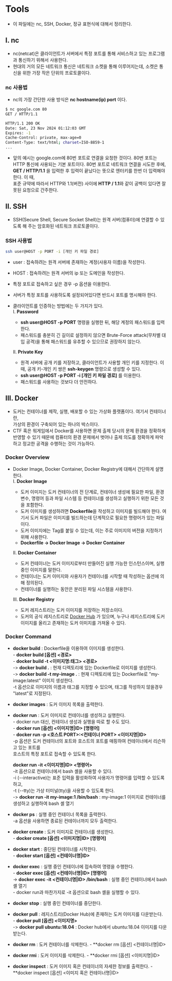# **Tools**
- 이 파일에는 nc, SSH, Docker, 정규 표현식에 대해서 정리한다.

## **I. nc**
- nc(netcat)은 클라이언트가 서버에서 특정 포트를 통해 서비스하고 있는 프로그램과
통신하기 위해서 사용한다.
- 현대의 거의 모든 네트워크 통신은 네트워크 소켓을 통해 이루어지는데, 소켓은
통신을 위한 가장 작은 단위의 프로토콜이다.

### **nc 사용법**
- nc의 가장 간단한 사용 방식은 **nc hostname(ip) port** 이다.

```bash
$ nc google.com 80
GET / HTTP/1.1

HTTP/1.1 200 OK
Date: Sat, 23 Nov 2024 01:12:03 GMT
Expires: -1
Cache-Control: private, max-age=0
Content-Type: text/html; charset=ISO-8859-1
...
```

- 앞의 예시는 google.com에 80번 포트로 연결을 요청한 것이다.
80번 포트는 HTTP 통신에 사용되는 기본 포트이다.
80번 포트로 네트워크 연결을 시도한 후에, **GET / HTTP/1.1** 을 입력한
후 입력이 끝났다는 뜻으로 엔터키를 한번 더 입력해야 한다. 이 때,  
표준 규약에 따라서 HTTP와 1.1(버전) 사이에 **HTTP / 1.1**와 같이 공백이 있다면
잘못된 요청으로 간주한다.  

## **II. SSH**
- SSH(Secure Shell, Secure Socket Shell)는 원격 서버(컴퓨터)에 연결할 수 있도록 해 주는
암호화된 네트워크 프로토콜이다.

### **SSH 사용법**

```bash
ssh user@HOST -p PORT -i [개인 키 파일 경로]
```

- user : 접속하려는 원격 서버에 존재하는 계정(사용자 이름)을 작성한다.
- HOST : 접속하려는 원격 서버의 ip 또는 도메인을 작성한다.
- 특정 포트로 접속하고 싶은 경우 -p 옵션을 이용한다.
- 서버가 특정 포트를 사용하도록 설정되어있다면 반드시 포트를 명시해야 한다.  
- 클라이언트를 인증하는 방법에는 두 가지가 있다.  
  I. **Password**
  - **ssh user@HOST -p PORT** 명령을 실행한 뒤, 해당 계정의 패스워드를 입력한다.
  - 패스워드를 충분히 긴 길이로 설정하지 않으면 Brute-Force attack(무차별 대입 공격)을 통해
  패스워드를 유추할 수 있으므로 권장하지 않는다.

  II. **Private Key**
  - 원격 서버에 공개 키를 저장하고, 클라이언트가 사용할 개인 키를 지정한다. 이 때,
  공개 키-개인 키 쌍은 **ssh-keygen** 명령으로 생성할 수 있다.
  - **ssh user@HOST -p PORT -i [개인 키 파일 경로]** 를 이용한다.
  - 패스워드를 사용하는 것보다 더 안전하다.

## **III. Docker**
- 도커는 컨테이너를 제작, 실행, 배포할 수 있는 가상화 플랫폼이다. 여기서 컨테이너란,  
가상의 환경이 구축되어 있는 하나의 박스이다.
- CTF 혹은 워게임에서 Docker를 사용하면 문제 출제 당시의 문제 환경을 정확하게 반영할 수 있기 때문에
컴퓨터의 환경 문제에서 벗어나 출제 의도를 정확하게 파악하고 정교한 공격을 수행하는 것이 가능하다.  

### **Docker Overview**
- Docker Image, Docker Container, Docker Registry에 대해서 간단하게 설명한다.   
  I. **Docker Image**
  - 도커 이미지는 도커 컨테이너의 전 단계로, 컨테이너 생성에 필요한 파일, 환경 변수, 명령어 등과 파일 시스템 등
  컨테이너를 생성하고 실행하기 위한 모든 것을 포함한다.
  - 도커 이미지를 생성하려면 **Dockerfile**을 작성하고 이미지를 빌드해야 한다. 여기서 도커 파일은
  이미지를 빌드하는데 단계적으로 필요한 명령어가 있는 파일이다.
  - 도커 이미지에는 Tag를 붙일 수 있는데, 이는 주로 이미지의 버전을 지정하기 위해 사용한다.
  - **Dockerfile -> Docker Image -> Docker Container**

  II. **Docker Container**
  - 도커 컨테이너는 도커 이미지로부터 만들어진 실행 가능한 인스턴스이며, 실행 중인 이미지를 말한다.
  - 컨테이너는 도커 이미지와 사용자가 컨테이너를 시작할 때 작성하는 옵션에 의해 정의된다.
  - 컨테이너를 실행하는 동안은 분리된 파일 시스템을 사용한다.  

  III. **Docker Registry**
  - 도커 레지스트리는 도커 이미지를 저장하는 저장소이다.
  - 도커의 공식 레지스트리로 [Docker Hub](https://hub.docker.com/) 가 있으며, 누구나 레지스트리에
  도커 이미지를 올리고 존재하는 도커 이미지를 가져올 수 있다.

### **Docker Command**
- **docker build** : Dockerfile을 이용하여 이미지를 생성한다.  
  \- **docker build [옵션] <경로>**  
  \- **docker build -t <이미지명:태그> <경로>**  
  -> **docker build .** : 현재 디렉토리에 있는 Dockerfile로 이미지를 생성한다.  
  -> **docker build -t my-image .** : 현재 디렉토리에 있는 Dockerfile로 "my-image:latest" 이미지 생성한다.   
  \-t 옵션으로 이미지의 이름과 태그를 지정할 수 있으며, 태그를 작성하지 않을경우 "latest"로 지정된다.
 
- **docker images** : 도커 이미지 목록을 출력한다.

- **docker run** : 도커 이미지로 컨테이너를 생성하고 실행한다.  
  \- docker run 대신, 컨테이너 생성과 실행을 따로 할 수도 있다.  
  \- **docker run [옵션] <이미지명|ID> [명령어]**  
  \- **docker run -p <호스트 PORT>:<컨테이너 PORT> <이미지명|ID>**  
  \-p 옵션은 도커 컨테이너의 포트와 호스트의 포트를 매핑하여 컨테이너에서 리슨하고 있는 포트를  
  호스트의 특정 포트로 접속할 수 있도록 한다.

  **docker run -it <이미지명|ID> <명령어>**  
  \-it 옵션으로 컨테이너에서 bash 셸을 사용할 수 있다.  
  \-i (--interactive)는 표준 입력을 활성화하여 사용자가 명령어를 입력할 수 있도록 하고,  
  \-t (--tty)는 가상 터미널(tty)을 사용할 수 있도록 한다.  
  -> **docker run -it my-image:1 /bin/bash** : my-image:1 이미지로 컨테이너를 생성하고 실행하여 bash 셸 열기  

- **docker ps** : 실행 중인 컨테이너 목록을 출력한다.  
  \-a 옵션을 사용하면 종료된 컨테이너까지 모두 출력한다.

- **docker create** : 도커 이미지로 컨테이너를 생성한다.  
  \- **docker create [옵션] <이미지명|ID> [명령어]**

- **docker start** : 중단된 컨테이너를 시작한다.  
  \- **docker start [옵션] <컨테이너명|ID>**

- **docker exec** : 실행 중인 컨테이너에 접속하여 명령을 수행한다.  
  \- **docker exec [옵션] <컨테이너명|ID> [명령어]**   
  -> **docker exec -it <컨테이너명|ID> /bin/bash** : 실행 중인 컨테이너에서 bash 셸 열기  
  \- docker run과 마찬가지로 -it 옵션으로 bash 셸을 실행할 수 있다. 

- **docker stop** : 실행 중인 컨테이너를 중단한다.

- **docker pull** : 레지스트리(Docker Hub)에 존재하는 도커 이미지를 다운받는다.  
  \- **docker pull [옵션] <이미지명>**  
  -> **docker pull ubuntu:18.04** : Docker hub에서 ubuntu:18.04 이미지를 다운받는다.

- **docker rm** : 도커 컨테이너를 삭제한다.
  \- **docker rm [옵션] <컨테이너명|ID>

- **docker rmi** : 도커 이미지를 삭제한다.
  \- **docker rmi [옵션] <이미지명|ID>

- **docker inspect** : 도커 이미지 혹은 컨테이너의 자세한 정보를 출력한다.
  \- **docker inspect [옵션] <이미지 혹은 컨테이너명|ID>



